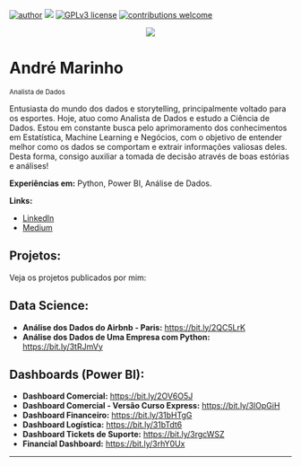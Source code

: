 [![author](https://img.shields.io/badge/author-andremaarinho-red.svg)](https://www.linkedin.com/in/carlosfab) [![](https://img.shields.io/badge/python-3.7+-blue.svg)](https://www.python.org/downloads/release/python-365/) [![GPLv3 license](https://img.shields.io/badge/License-GPLv3-blue.svg)](http://perso.crans.org/besson/LICENSE.html) [![contributions welcome](https://img.shields.io/badge/contributions-welcome-brightgreen.svg?style=flat)](https://github.com/carlosfab/data_science/issues)

<p align="center">
  <img src="https://raw.githubusercontent.com/andremarinho17/data_projects/master/banner.png" >
</p>

# André Marinho
<sub>Analista de Dados</sub>

Entusiasta do mundo dos dados e storytelling, principalmente voltado para os esportes. Hoje, atuo como Analista de Dados e estudo a Ciência de Dados. Estou em constante busca pelo aprimoramento dos conhecimentos em Estatística, Machine Learning e Negócios, com o objetivo de  entender melhor como os dados se comportam e extrair informações valiosas deles. Desta forma, consigo auxiliar a tomada de decisão através de boas estórias e análises!

**Experiências em:** Python, Power BI, Análise de Dados.

**Links:**
* [LinkedIn](https://www.linkedin.com/in/andremaarinho/)
* [Medium](https://andremaarinho.medium.com/)


## Projetos:
Veja os projetos publicados por mim:

## Data Science:
* **Análise dos Dados do Airbnb - Paris:** https://bit.ly/2QC5LrK
* **Análise dos Dados de Uma Empresa com Python:** https://bit.ly/3tRJmVy

## Dashboards (Power BI):
* **Dashboard Comercial:** https://bit.ly/2OV6O5J
* **Dashboard Comercial - Versão Curso Express:** https://bit.ly/3lOpGiH
* **Dashboard Financeiro:** https://bit.ly/31bHTgG
* **Dashboard Logística:** https://bit.ly/31bTdt6
* **Dashboard Tickets de Suporte:** https://bit.ly/3rgcWSZ
* **Financial Dashboard:** https://bit.ly/3rhY0Ux
---





